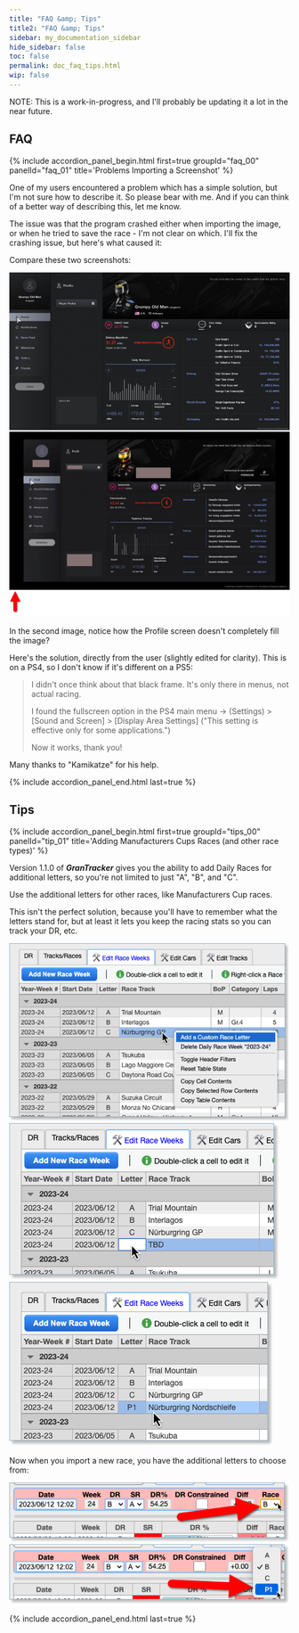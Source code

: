 ```yaml
---
title: "FAQ &amp; Tips"
title2: "FAQ &amp; Tips"
sidebar: my_documentation_sidebar
hide_sidebar: false
toc: false
permalink: doc_faq_tips.html
wip: false
---
```


NOTE: This is a work-in-progress, and I'll probably be updating it a lot in the near future.

## FAQ

{% include accordion_panel_begin.html first=true groupId="faq_00" panelId="faq_01" title='Problems Importing a Screenshot' %}

One of my users encountered a problem which has a simple solution, but I'm not sure how to describe it. So please bear with me. And if you can think of a better way of describing this, let me know.

The issue was that the program crashed either when importing the image, or when he tried to save the race - I'm not clear on which. I'll fix the crashing issue, but here's what caused it:

Compare these two screenshots:

![](images/faq_01_01.jpg)
![](images/faq_01_02.png)

In the second image, notice how the Profile screen doesn't completely fill the image?

Here's the solution, directly from the user (slightly edited for clarity). This is on a PS4, so I don't know if it's different on a PS5:

> I didn't once think about that black frame. It's only there in menus, not actual racing.
>
>I found the fullscreen option in the PS4 main menu -> (Settings) > [Sound and Screen] > [Display Area Settings] ("This setting is effective only for some applications.")
>
>Now it works, thank you!

Many thanks to "Kamikatze" for his help.

{% include accordion_panel_end.html last=true %}


## Tips

{% include accordion_panel_begin.html first=true groupId="tips_00" panelId="tip_01" title='Adding Manufacturers Cups Races (and other race types)' %}

Version 1.1.0 of ***GranTracker*** gives you the ability to add Daily Races for additional letters, so you're not limited to just "A", "B", and "C".

Use the additional letters for other races, like Manufacturers Cup races.

This isn't the perfect solution, because you'll have to remember what the letters stand for, but at least it lets you keep the racing stats so you can track your DR, etc.

![](images/doc-tip-01-01.png)
![](images/doc-tip-01-02.png)
![](images/doc-tip-01-03.png)

Now when you import a new race, you have the additional letters to choose from:

![](images/doc-tip-01-04.png)
![](images/doc-tip-01-05.png)

{% include accordion_panel_end.html last=true %}
